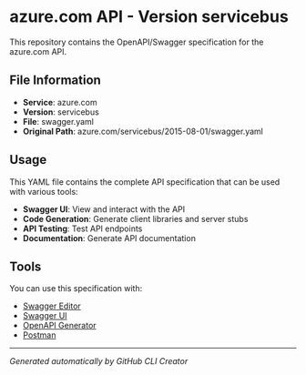 # azure.com API - Version servicebus

This repository contains the OpenAPI/Swagger specification for the azure.com API.

## File Information

- **Service**: azure.com
- **Version**: servicebus
- **File**: swagger.yaml
- **Original Path**: azure.com/servicebus/2015-08-01/swagger.yaml

## Usage

This YAML file contains the complete API specification that can be used with various tools:

- **Swagger UI**: View and interact with the API
- **Code Generation**: Generate client libraries and server stubs
- **API Testing**: Test API endpoints
- **Documentation**: Generate API documentation

## Tools

You can use this specification with:

- [Swagger Editor](https://editor.swagger.io/)
- [Swagger UI](https://swagger.io/tools/swagger-ui/)
- [OpenAPI Generator](https://openapi-generator.tech/)
- [Postman](https://www.postman.com/)

---

*Generated automatically by GitHub CLI Creator*
